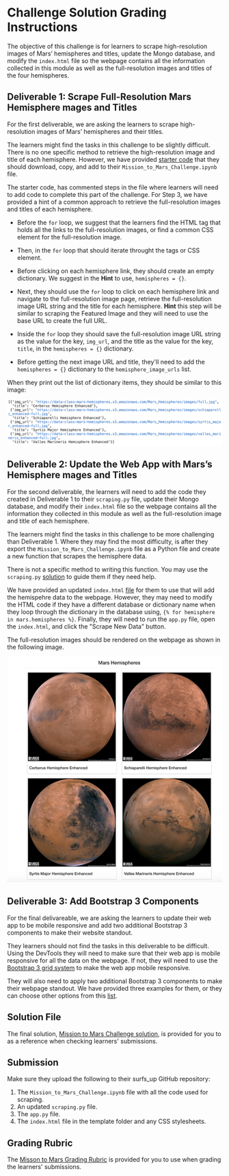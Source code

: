 # Challenge Solution Grading Instructions

The objective of this challenge is for learners to scrape high-resolution images of Mars’ hemispheres and titles, update the Mongo database, and modify the `index.html` file so the webpage contains all the information collected in this module as well as the full-resolution images and titles of the four hemispheres.

## Deliverable 1: Scrape Full-Resolution Mars Hemisphere mages and Titles

For the first deliverable, we are asking the learners to scrape high-resolution images of Mars’ hemispheres and their titles.

The learners might find the tasks in this challenge to be slightly difficult. There is no one specific method to retrieve the high-resolution image and title of each hemisphere. However, we have provided [starter code](../Resources/Mission_to_Mars_Challenge_starter_code.ipynb) that they should download, copy, and add to their `Mission_to_Mars_Challenge.ipynb` file.

The starter code, has commented steps in the file where learners will need to add code to complete this part of the challenge. For Step 3, we have provided a hint of a common approach to retrieve the full-resolution images and titles of each hemisphere.

  * Before the `for` loop, we suggest that the learners find the HTML tag that holds all the links to the full-resolution images, or find a common CSS element for the full-resolution image.

  * Then, in the `for` loop that should iterate throught the tags or CSS element.

  * Before clicking on each hemisphere link, they should create an empty dictionary. We suggest in the **Hint** to use, `hemispheres = {}`.

  * Next, they should use the `for` loop to click on each hemisphere link and navigate to the full-resolution image page, retrieve the full-resolution image URL string and the title for each hemisphere. **Hint** this step will be similar to scraping the Featured Image and they will need to use the base URL to create the full URL.

  * Inside the `for` loop they should save the full-resolution image URL string as the value for the key, `img_url`, and the title as the value for the key, `title`, in the `hemispheres = {}` dictionary.

  * Before getting the next image URL and title, they'll need to add the `hemispheres = {}` dictionary to the `hemisphere_image_urls` list.

When they print out the list of dictionary items, they should be similar to this image:

![The dictionary that holds the image URL strings and the hemisphere titles for each hemisphere.](../Resources/hemisphere_image_urls.png)


## Deliverable 2: Update the Web App with Mars’s Hemisphere mages and Titles

For the second deliverable, the learners will need to add the code they created in Deliverable 1 to their `scraping.py` file, update their Mongo database, and modify their `index.html` file so the webpage contains all the information they collected in this module as well as the full-resolution image and title of each hemisphere.

The learners might find the tasks in this challenge to be more challenging than Deliverable 1. Where they may find the most difficulty, is after they export the `Mission_to_Mars_Challenge.ipynb` file as a Python file and create a new function that scrapes the hemisphere data.

There is not a specific method to writing this function. You may use the `scraping.py` [solution](scraping.py) to guide them if they need help.

We have provided an updated `index.html` [file](../Resources/index.html) for them to use that will add the hemispehre data to the webpage. However, they may need to modify the HTML code if they have a different database or dictionary name when they loop through the dictionary in the database using, `{% for hemisphere in mars.hemispheres %}`. Finally, they will need to run the `app.py` file, open the `index.html`, and click the "Scrape New Data" button.

The full-resolution images should be rendered on the webpage as shown in the following image.

![The full-resolution images and titles of the four hemispheres of Mars.](../Resources/full_resolution_images.png)

## Deliverable 3: Add Bootstrap 3 Components

For the final delivareable, we are asking the learners to update their web app to be mobile responsive and add two additional Bootstrap 3 components to make their website standout.

They learners should not find the tasks in this deliverable to be difficult. Using the DevTools they will need to make sure that their web app is mobile responsive for all the data on the webpage. If not, they will need to use the [Bootstrap 3 grid system](https://getbootstrap.com/docs/3.3/examples/grid/) to make the web app mobile responsive.

They will also need to apply two additional Bootstrap 3 components to make their webpage standout. We have provided three examples for them, or they can choose other options from this [list](https://getbootstrap.com/docs/3.3/css/).

## Solution File

The final solution, [Mission to Mars Challenge solution](Mission_to_Mars_Challenge_solution.ipynb), is provided for you to as a reference when checking learners' submissions.

## Submission

Make sure they upload the following to their surfs_up GitHub repository:

1. The `Mission_to_Mars_Challenge.ipynb` file with all the code used for scraping.
2. An updated `scraping.py` file.
3. The `app.py` file.
4. The `index.html` file in the template folder and any CSS stylesheets.

## Grading Rubric

The [Misson to Mars Grading Rubric](../Resources/Mission-to-Mars_Grading_Rubric.pdf) is provided for you to use when grading the learners' submissions.
